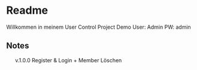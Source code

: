 

<h1>Readme</h1>
Willkommen in meinem User Control Project
 Demo User: Admin PW: admin
</ol>
<h2>Notes</h2>
<ul>
  v.1.0.0 Register & Login + Member Löschen
</ul>
